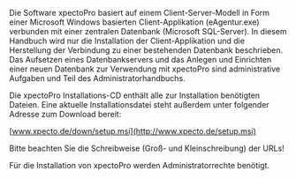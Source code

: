 Die Software xpectoPro basiert auf einem Client-Server-Modell in Form einer Microsoft Windows basierten Client-Applikation (eAgentur.exe) verbunden mit einer zentralen Datenbank (Microsoft SQL-Server). In diesem Handbuch wird nur die Installation der Client-Applikation und die Herstellung der Verbindung zu einer bestehenden Datenbank beschrieben. Das Aufsetzen eines Datenbankservers und das Anlegen und Einrichten einer neuen Datenbank zur Verwendung mit xpectoPro sind administrative Aufgaben und Teil des Administratorhandbuchs.


Die xpectoPro Installations-CD enthält alle zur Installation benötigten Dateien. Eine aktuelle Installationsdatei steht außerdem unter folgender Adresse zum Download bereit:

[www.xpecto.de/down/setup.msi](http://www.xpecto.de/setup.msi)

Bitte beachten Sie die Schreibweise (Groß- und Kleinschreibung) der URLs!

Für die Installation von xpectoPro werden Administratorrechte benötigt.
